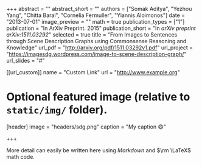 +++
abstract = ""
abstract_short = ""
authors = ["Somak Aditya", "Yezhou Yang", "Chitta Baral", "Cornelia Fermuller", "Yiannis Aloimonos"]
date = "2013-07-01"
image_preview = ""
math = true
publication_types = ["1"]
publication = "In ArXiv Preprint. 2015"
publication_short = "In *arXiv preprint arXiv:1511.03292*"
selected = true
title = "From Images to Sentences through Scene Description Graphs using Commonsense Reasoning and Knowledge"
url_pdf = "http://arxiv.org/pdf/1511.03292v1.pdf"
url_project = "https://imagesdg.wordpress.com/image-to-scene-description-graph/"
url_slides = "#"

[[url_custom]]
name = "Custom Link"
url = "http://www.example.org"

# Optional featured image (relative to `static/img/` folder).
[header]
image = "headers/sdg.png"
caption = "My caption :smile:"

+++

More detail can easily be written here using *Markdown* and $\rm \LaTeX$ math code.
